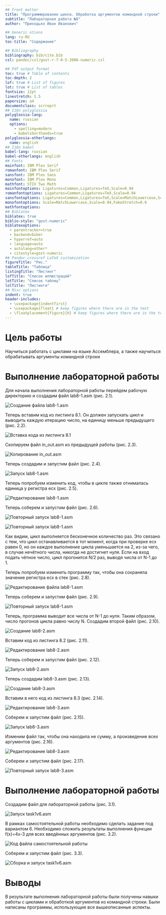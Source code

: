 ```yaml
---
## Front matter
title: "Программирование цикла. Обработка аргументов командной строки"
subtitle: "Лабораторная работа №8"
author: "Приходько Иван Иванович"

## Generic otions
lang: ru-RU
toc-title: "Содержание"

## Bibliography
bibliography: bib/cite.bib
csl: pandoc/csl/gost-r-7-0-5-2008-numeric.csl

## Pdf output format
toc: true # Table of contents
toc-depth: 2
lof: true # List of figures
lot: true # List of tables
fontsize: 12pt
linestretch: 1.5
papersize: a4
documentclass: scrreprt
## I18n polyglossia
polyglossia-lang:
  name: russian
  options:
	- spelling=modern
	- babelshorthands=true
polyglossia-otherlangs:
  name: english
## I18n babel
babel-lang: russian
babel-otherlangs: english
## Fonts
mainfont: IBM Plex Serif
romanfont: IBM Plex Serif
sansfont: IBM Plex Sans
monofont: IBM Plex Mono
mathfont: STIX Two Math
mainfontoptions: Ligatures=Common,Ligatures=TeX,Scale=0.94
romanfontoptions: Ligatures=Common,Ligatures=TeX,Scale=0.94
sansfontoptions: Ligatures=Common,Ligatures=TeX,Scale=MatchLowercase,Scale=0.94
monofontoptions: Scale=MatchLowercase,Scale=0.94,FakeStretch=0.9
mathfontoptions:
## Biblatex
biblatex: true
biblio-style: "gost-numeric"
biblatexoptions:
  - parentracker=true
  - backend=biber
  - hyperref=auto
  - language=auto
  - autolang=other*
  - citestyle=gost-numeric
## Pandoc-crossref LaTeX customization
figureTitle: "Рис."
tableTitle: "Таблица"
listingTitle: "Листинг"
lofTitle: "Список иллюстраций"
lotTitle: "Список таблиц"
lolTitle: "Листинги"
## Misc options
indent: true
header-includes:
  - \usepackage{indentfirst}
  - \usepackage{float} # keep figures where there are in the text
  - \floatplacement{figure}{H} # keep figures where there are in the text
---
```


# Цель работы

Научиться работать с циклами на языке Ассемблера, а также научиться обрабатывать аргументы командной строки

# Выполнение лабораторной работы

Для начала выполнения лабораторной работы перейдем рабочую директорию и создадим файл lab8-1.asm (рис. 2.1).

![Создание файла lab8-1.asm](image/1.PNG)

Теперь вставим код из листинга 8.1. Он должен запускать цикл и выводить каждую итерацию число, на единицу меньше предыдущего (рис. 2.2).

![Вставка кода из листинга 8.1](image/2.PNG)

Скопируем файл in_out.asm из предыдущей работы (рис. 2.3).

![Копирование in_out.asm](image/3.PNG)

Теперь создадим и запустим файл (рис. 2.4).

![Запуск lab8-1.asm](image/4.PNG)

Теперь попробуем изменить код, чтобы в цикле также отнималась единица у регистра ecx (рис. 2.5).

![Редактирование lab8-1.asm](image/5.PNG)

Теперь соберем и запустим файл (рис. 2.6).

![Повторный запуск lab8-1.asm](image/6.PNG)

![Повторный запуск lab8-1.asm](image/7.PNG)

Как видим, цикл выполняется бесконечное количество раз. Это связано с тем, что цикл останавливается в тот момент, когда при проверке ecx равен 0, но он каждое выполнение цикла уменьшается на 2, из-за чего, в случае нечётного числа, никогда не достигнет нуля. Если на вход подать чётное число, цикл прогонится N/2 раз, выводя числа от N-1 до 1. 

Теперь попробуем изменить программу так, чтобы она сохраняла значение регистра ecx в стек (рис. 2.8).

![Редактирование файла lab8-1.asm](image/8.PNG)

Теперь соберем и запустим файл (рис. 2.9).

![Повторный запуск lab8-1.asm](image/9.PNG)

Теперь, программа выводит все числа от N-1 до нуля. Таким образом, число прогонов цикла равно числу N. Создадим второй файл (рис. 2.10).

![Создание lab8-2.asm](image/10.PNG)

Вставим код из листинга 8.2 (рис. 2.11).

![Редактирование lab8-2.asm](image/11.PNG)

Теперь соберем и запустим файл (рис. 2.12).

![Запуск lab8-2.asm](image/12.PNG)

Теперь создадим lab8-3.asm (рис. 2.13).

![Создание lab8-3.asm](image/13.PNG)

Вставим в него код из листинга 8.3 (рис. 2.14).

![Редактирование lab8-3.asm](image/14.PNG)

Соберем и запустим файл (рис. 2.15).

![Запуск lab8-3.asm](image/15.PNG)

Изменим файл так, чтобы она находила не сумму, а произведение всех аргументов (рис. 2.16).

![Редактирование lab8-3.asm](image/16.PNG)

Соберем и запустим файл (рис. 2.17).

![Повторный запуск lab8-3.asm](image/17.PNG)

# Выполнение лабораторной работы

Создадим файл для лабораторной работы (рис. 3.1).

![Запуск task1v6.asm](image/31.PNG)

В рамках самостоятельной работы необходимо сделать задание под вариантом 6. Необходимо сложить результаты выполнения функции f(x)=4x-3 для всех введённых аргументов (рис. 3.2).

![Код файла самостоятельной работы](image/32.PNG)

Соберем и запустим файл (рис. 3.3).

![Сборка и запуск task1v6.asm](image/33.PNG)


# Выводы

В результате выполнения лабораторной работы были получены навыки работы с циклами и обработкой аргументов из командной строки. Были написаны программы, использующие все вышеописанные аспекты.

